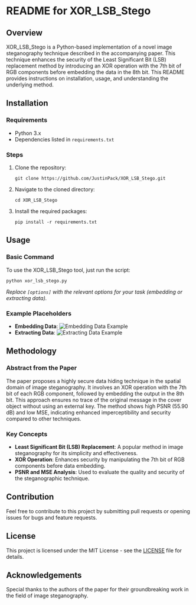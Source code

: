 
# README for XOR_LSB_Stego

## Overview
XOR_LSB_Stego is a Python-based implementation of a novel image steganography technique described in the accompanying paper. This technique enhances the security of the Least Significant Bit (LSB) replacement method by introducing an XOR operation with the 7th bit of RGB components before embedding the data in the 8th bit. This README provides instructions on installation, usage, and understanding the underlying method.

## Installation

### Requirements
- Python 3.x
- Dependencies listed in `requirements.txt`

### Steps
1. Clone the repository:
   ```
   git clone https://github.com/JustinPack/XOR_LSB_Stego.git
   ```
2. Navigate to the cloned directory:
   ```
   cd XOR_LSB_Stego
   ```
3. Install the required packages:
   ```
   pip install -r requirements.txt
   ```

## Usage

### Basic Command
To use the XOR_LSB_Stego tool, just run the script:
```
python xor_lsb_stego.py
```
*Replace `[options]` with the relevant options for your task (embedding or extracting data).*

### Example Placeholders
- **Embedding Data**: 
  ![Embedding Data Example](path/to/embedding_example.png)
- **Extracting Data**: 
  ![Extracting Data Example](path/to/extracting_example.png)

## Methodology

### Abstract from the Paper
The paper proposes a highly secure data hiding technique in the spatial domain of image steganography. It involves an XOR operation with the 7th bit of each RGB component, followed by embedding the output in the 8th bit. This approach ensures no trace of the original message in the cover object without using an external key. The method shows high PSNR (55.90 dB) and low MSE, indicating enhanced imperceptibility and security compared to other techniques.

### Key Concepts
- **Least Significant Bit (LSB) Replacement**: A popular method in image steganography for its simplicity and effectiveness.
- **XOR Operation**: Enhances security by manipulating the 7th bit of RGB components before data embedding.
- **PSNR and MSE Analysis**: Used to evaluate the quality and security of the steganographic technique.

## Contribution
Feel free to contribute to this project by submitting pull requests or opening issues for bugs and feature requests.

## License
This project is licensed under the MIT License - see the [LICENSE](LICENSE) file for details.

## Acknowledgements
Special thanks to the authors of the paper for their groundbreaking work in the field of image steganography.
